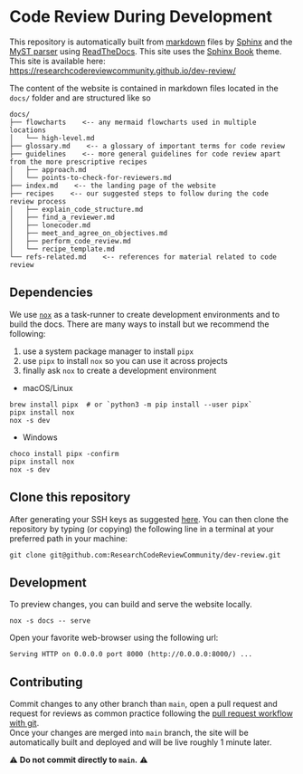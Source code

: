 # Code Review During Development

This repository is automatically built from [markdown](https://commonmark.org/) files by [Sphinx](https://www.sphinx-doc.org/) and the [MyST parser](https://myst-parser.readthedocs.io)
using [ReadTheDocs](https://readthedocs.org/).
This site uses the [Sphinx Book](https://sphinx-book-theme.readthedocs.io) theme.
This site is available here: https://researchcodereviewcommunity.github.io/dev-review/

The content of the website is contained in markdown files located in the `docs/` folder and are structured like so

~~~text
docs/
├── flowcharts    <-- any mermaid flowcharts used in multiple locations
│   └── high-level.md
├── glossary.md    <-- a glossary of important terms for code review
├── guidelines    <-- more general guidelines for code review apart from the more prescriptive recipes
│   ├── approach.md
│   └── points-to-check-for-reviewers.md
├── index.md    <-- the landing page of the website
├── recipes    <-- our suggested steps to follow during the code review process
│   ├── explain_code_structure.md
│   ├── find_a_reviewer.md
│   ├── lonecoder.md
│   ├── meet_and_agree_on_objectives.md
│   ├── perform_code_review.md
│   └── recipe_template.md
└── refs-related.md    <-- references for material related to code review
~~~

## Dependencies
We use [`nox`](https://nox.thea.codes/en/stable/)
as a task-runner to create development environments
and to build the docs.
There are many ways to install but we recommend the following:
1. use a system package manager to install `pipx`
2. use `pipx` to install `nox` so you can use it across projects
3. finally ask `nox` to create a development environment

- macOS/Linux
```
brew install pipx  # or `python3 -m pip install --user pipx`
pipx install nox
nox -s dev
```
- Windows
```
choco install pipx -confirm
pipx install nox
nox -s dev
```

## Clone this repository
After generating your SSH keys as suggested [here](https://docs.github.com/en/github/authenticating-to-github/generating-a-new-ssh-key-and-adding-it-to-the-ssh-agent).
You can then clone the repository by typing (or copying) the following line in a terminal at your preferred path in your machine:
```
git clone git@github.com:ResearchCodeReviewCommunity/dev-review.git
```

## Development
To preview changes, you can build and serve the website locally.

```
nox -s docs -- serve
```

Open your favorite web-browser using the following url:
```
Serving HTTP on 0.0.0.0 port 8000 (http://0.0.0.0:8000/) ...
```

## Contributing
Commit changes to any other branch than `main`, open a pull request and request for reviews as common practice following the [pull request workflow with git](https://medium.com/@urna.hybesis/pull-request-workflow-with-git-6-steps-guide-3858e30b5fa4).  
Once your changes are merged into `main` branch, the site will be automatically built and deployed and will be live roughly 1 minute later.

:warning: **Do not commit directly to `main`.** :warning:
